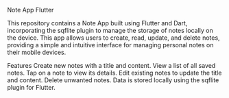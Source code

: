 
Note App Flutter

This repository contains a Note App built using Flutter and Dart, incorporating the sqflite plugin to manage the storage of notes locally on the device. 
This app allows users to create, read, update, and delete notes, providing a simple and intuitive interface for managing personal notes on their mobile devices.

Features
Create new notes with a title and content.
View a list of all saved notes.
Tap on a note to view its details.
Edit existing notes to update the title and content.
Delete unwanted notes.
Data is stored locally using the sqflite plugin for Flutter.
